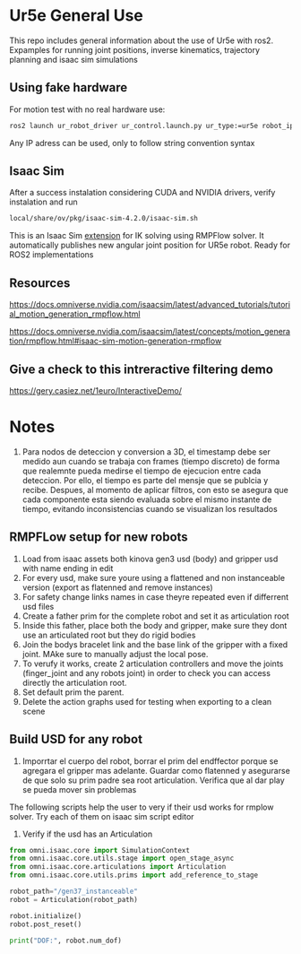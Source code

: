# Ur5e General Use
This repo includes general information about the use of Ur5e with ros2. Expamples for running joint positions, inverse kinematics, trajectory planning and isaac sim simulations

## Using fake hardware 
For motion test with no real hardware use:
```bash
ros2 launch ur_robot_driver ur_control.launch.py ur_type:=ur5e robot_ip:=192.168.56.101 use_fake_hardware:=true 
```
Any IP adress can be used, only to follow string convention syntax

## Isaac Sim 
After a success instalation considering CUDA and NVIDIA drivers, verify instalation and run 

```bash
local/share/ov/pkg/isaac-sim-4.2.0/isaac-sim.sh
```
This is an Isaac Sim [extension](https://github.com/ferestradaa/ur5e/tree/main/ik_extension1) for IK solving using RMPFlow solver. It automatically publishes new angular joint position for UR5e robot. Ready for ROS2 implementations

## Resources

https://docs.omniverse.nvidia.com/isaacsim/latest/advanced_tutorials/tutorial_motion_generation_rmpflow.html

https://docs.omniverse.nvidia.com/isaacsim/latest/concepts/motion_generation/rmpflow.html#isaac-sim-motion-generation-rmpflow

## Give a check to this intreractive filtering demo

https://gery.casiez.net/1euro/InteractiveDemo/

# Notes

1. Para nodos de deteccion y conversion a 3D, el timestamp debe ser medido aun cuando se trabaja con frames (tiempo discreto) de forma que realemnte pueda medirse el tiempo de ejecucion entre cada deteccion.
Por ello, el tiempo es parte del mensje que se publcia y recibe.
Despues, al momento de aplicar filtros, con esto se asegura que cada componente esta siendo evaluada sobre el mismo instante de tiempo, evitando inconsistencias cuando
se visualizan los resultados


## RMPFLow setup for new robots
1. Load from isaac assets both kinova gen3 usd (body) and gripper usd with name ending in edit
2. For every usd, make sure youre using a flattened and non instanceable version (export as flatenned and remove instances)
3. For safety change links names in case theyre repeated even if differrent usd files
4. Create a father prim for the complete robot and set it as articulation root
5. Inside this father, place both the body and gripper, make sure they dont use an articulated root but they do rigid bodies
6. Join the bodys bracelet link and the base link of the gripper with a fixed joint. MAke sure to manually adjust the local pose.
7. To verufy it works, create 2 articulation controllers and move the joints (finger_joint and any robots joint) in order to check you can access directly the articulation root.
8. Set default prim the parent.
9. Delete the action graphs used for testing when exporting to a clean scene

## Build USD for any robot

1. Imporrtar el cuerpo del robot, borrar el prim del endffector porque se agregara el gripper mas adelante. Guardar como flatenned y asegurarse de que solo su prim padre sea root articulation. Verifica que al dar play se pueda mover sin problemas

The following scripts help the user to very if their usd works for rmplow solver. Try each of them on isaac sim script editor


1. Verify if the usd has an Articulation
```python
from omni.isaac.core import SimulationContext
from omni.isaac.core.utils.stage import open_stage_async
from omni.isaac.core.articulations import Articulation
from omni.isaac.core.utils.prims import add_reference_to_stage

robot_path="/gen37_instanceable"
robot = Articulation(robot_path)

robot.initialize()  
robot.post_reset()

print("DOF:", robot.num_dof)
```


